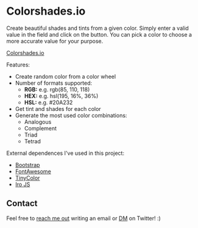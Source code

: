 # Colorshades.io

Create beautiful shades and tints from a given color. Simply enter a valid value in the field and click on the button. You can pick a color to choose a more accurate value for your purpose.

[Colorshades.io](https://www.colorshades.io)

Features:

* Create random color from a color wheel
* Number of formats supported:
    * **RGB:** e.g. rgb(85, 110, 118)
    * **HEX:** e.g. hsl(195, 16%, 36%)
    * **HSL:** e.g. #20A232
* Get tint and shades for each color
* Generate the most used color combinations:
    * Analogous
    * Complement
    * Triad
    * Tetrad

External dependences I've used in this project:

* [Bootstrap](https://getbootstrap.com/)
* [FontAwesome](https://github.com/FortAwesome/Font-Awesome)
* [TinyColor](https://github.com/bgrins/TinyColor)
* [Iro JS](https://github.com/jaames/iro.js)

## Contact ##

Feel free to [reach me out](mailto:frandelarosa@gmail.com) writing an email or [DM](https://twitter.com/d9fran) on Twitter! :)
